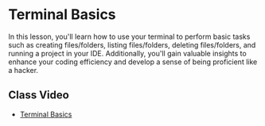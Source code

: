 # Terminal Basics

In this lesson, you'll learn how to use your terminal to perform basic tasks such as creating files/folders, listing files/folders, deleting files/folders, and running a project in your IDE. Additionally, you'll gain valuable insights to enhance your coding efficiency and develop a sense of being proficient like a hacker.

## Class Video

- [Terminal Basics](https://www.loom.com/share/c5de8d4363734da8beabe8ee3f4f1e1d?sid=b10a80cf-e18d-4872-8861-f5f3cd0a0204)
